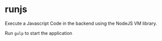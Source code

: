 # runjs
Execute a Javascript Code in the backend using the NodeJS VM library.

Run `gulp` to start the application
